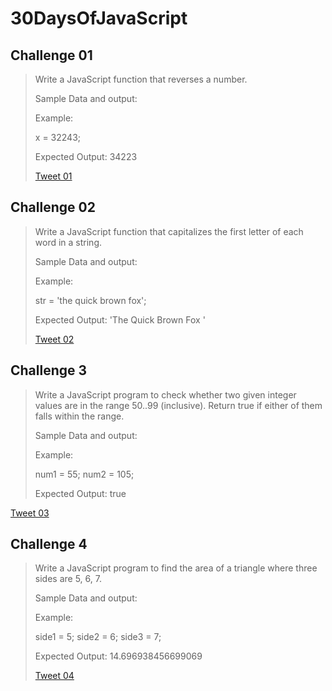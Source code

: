 # 30DaysOfJavaScript

## Challenge 01
> Write a JavaScript function that reverses a number.
>
> Sample Data and output:
>
> Example:
>
> x = 32243;
>
> Expected Output: 34223
>
> [Tweet 01](https://twitter.com/philomath128/status/1721588367945781459)

## Challenge 02
> Write a JavaScript function that capitalizes the first letter of each word in a string.
>
> Sample Data and output:
>
> Example:
>
> str = 'the quick brown fox';
>
> Expected Output: 'The Quick Brown Fox '
>
> [Tweet 02](https://twitter.com/philomath128/status/1721990748848136589)

## Challenge 3
> Write a JavaScript program to check whether two given integer values are in the range 50..99 (inclusive). Return true if either of them falls within the range.
>
> Sample Data and output:
>
> Example:
>
> num1 = 55;
> num2 = 105;
>
> Expected Output: true
>
[Tweet 03](https://twitter.com/philomath128/status/1722179625366040616)

## Challenge 4
> Write a JavaScript program to find the area of a triangle where three sides are 5, 6, 7.
>
> Sample Data and output:
>
> Example:
>
> side1 = 5;
> side2 = 6;
> side3 = 7;
>
> Expected Output: 14.696938456699069
>
> [Tweet 04](https://twitter.com/philomath128/status/1722540499146514462)
